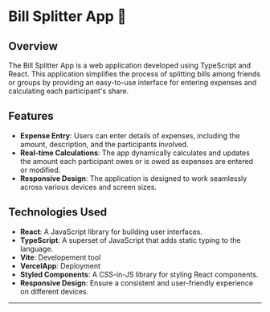 # Bill Splitter App 🤝

## Overview

The Bill Splitter App is a web application developed using TypeScript and React. This application simplifies the process of splitting bills among friends or groups by providing an easy-to-use interface for entering expenses and calculating each participant's share.

## Features

- **Expense Entry**: Users can enter details of expenses, including the amount, description, and the participants involved.
- **Real-time Calculations**: The app dynamically calculates and updates the amount each participant owes or is owed as expenses are entered or modified.
- **Responsive Design**: The application is designed to work seamlessly across various devices and screen sizes.

## Technologies Used

- **React**: A JavaScript library for building user interfaces.
- **TypeScript**: A superset of JavaScript that adds static typing to the language.
- **Vite**: Developement tool
- **VercelApp**: Deployment
- **Styled Components**: A CSS-in-JS library for styling React components.
- **Responsive Design**: Ensure a consistent and user-friendly experience on different devices.
------------------------------------------------------------------------
